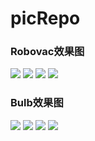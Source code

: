 # picRepo
### Robovac效果图

![](https://github.com/892848153/picRepo/blob/master/Eufyhome%E6%95%88%E6%9E%9C%E5%9B%BE/Robovac/iPhone%207%20Copy%2025@2x.png?raw=true)
![](https://github.com/892848153/picRepo/blob/master/Eufyhome%E6%95%88%E6%9E%9C%E5%9B%BE/Robovac/iPhone%207%20Copy%2026.png?raw=true)
![](https://github.com/892848153/picRepo/blob/master/Eufyhome%E6%95%88%E6%9E%9C%E5%9B%BE/Robovac/iPhone%207%20Copy%2033@2x.png?raw=true)
![](https://github.com/892848153/picRepo/blob/master/Eufyhome%E6%95%88%E6%9E%9C%E5%9B%BE/Robovac/iPhone%207%20Copy%2037@2x.png?raw=true)

### Bulb效果图

![](https://github.com/892848153/picRepo/blob/master/Eufyhome%E6%95%88%E6%9E%9C%E5%9B%BE/bulb/color2@2x.png?raw=true)
![](https://github.com/892848153/picRepo/blob/master/Eufyhome%E6%95%88%E6%9E%9C%E5%9B%BE/bulb/color3@2x.png?raw=true)
![](https://github.com/892848153/picRepo/blob/master/Eufyhome%E6%95%88%E6%9E%9C%E5%9B%BE/bulb/color7@2x.png?raw=true)
![](https://github.com/892848153/picRepo/blob/master/Eufyhome%E6%95%88%E6%9E%9C%E5%9B%BE/bulb/color8@2x.png?raw=true)
